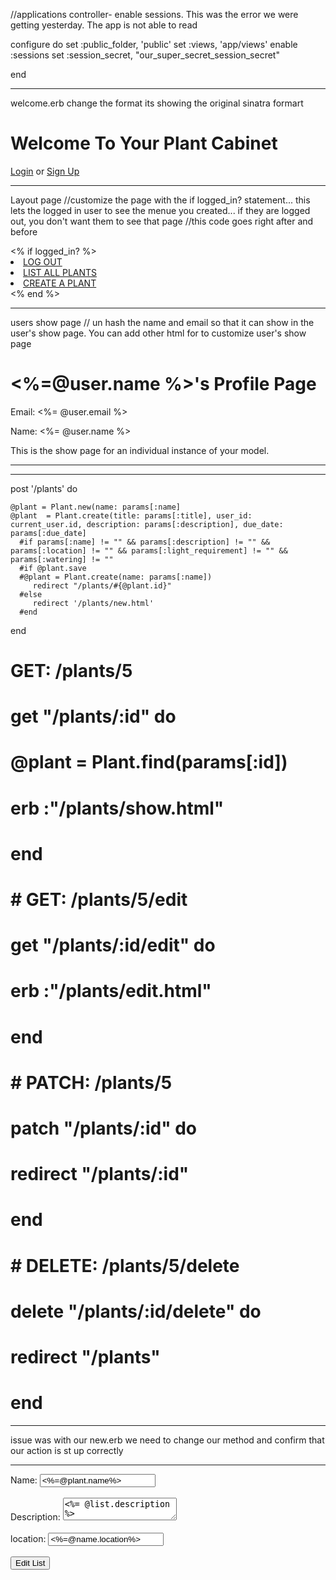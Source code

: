 //applications controller- enable sessions. This was the error we were getting yesterday. The app is not able to read 

  configure do
    set :public_folder, 'public'
    set :views, 'app/views'
    enable :sessions
    set :session_secret, "our_super_secret_session_secret"
    
  end


*************
welcome.erb
change the format its showing the original sinatra formart 

<div class="container">
  <h1>Welcome To Your Plant Cabinet </h1>
  <a href="/login">Login</a> or <a href="/signup">Sign Up</a>
</div>


*******
Layout page 
//customize the page with the if logged_in? statement... this lets the logged in user to see the menue you created... if they are logged out, you don't want them to see that page 
//this code goes right after <body> and before <div class= "wrapper">
<div class="nav">    
    <% if logged_in? %>  
    <li><a href="/logout">LOG OUT</a></li>
    <li><a href="/plants">LIST ALL PLANTS</a></li>
    <li><a href="/plants/new">CREATE A PLANT</a></li>
    <% end %>
  </div>

******

users show page 
// un hash the name and email so that it can show in the user's show page. You can add other html for to customize user's show page

<h1><%=@user.name %>'s Profile Page</h1>


<!-- <h1><%= @user.name %>'s Profile Page</h1>-->
<p>Email: <%= @user.email %></p>
<p>Name: <%= @user.name %></p>

This is the show page for an individual instance of your model. 

***********


********

 post '/plants' do  
    
    @plant = Plant.new(name: params[:name]
    @plant  = Plant.create(title: params[:title], user_id: current_user.id, description: params[:description], due_date: params[:due_date]
      #if params[:name] != "" && params[:description] != "" && params[:location] != "" && params[:light_requirement] != "" && params[:watering] != ""
      #if @plant.save 
      #@plant = Plant.create(name: params[:name])
         redirect "/plants/#{@plant.id}"
      #else
         redirect '/plants/new.html'
      #end

  end

  # GET: /plants/5
  # get "/plants/:id" do
    
  #   @plant = Plant.find(params[:id])

  #   erb :"/plants/show.html"

  # end

  # # GET: /plants/5/edit
  # get "/plants/:id/edit" do
  #   erb :"/plants/edit.html"
  # end

  # # PATCH: /plants/5
  # patch "/plants/:id" do
  #   redirect "/plants/:id"
  # end

  # # DELETE: /plants/5/delete
  # delete "/plants/:id/delete" do
  #   redirect "/plants"
  # end

  ************
  issue was with our new.erb we need to change our method and confirm that our action is st up correctly 

  ***********

<form class="" action="/plants/<%= @plant.id %>" method ="post">
<input type= "hidden" name ="_method" value ="patch">
<label for="name">Name: </label>
<input type="text" name="title" value="<%=@plant.name%>"><br><br>
<label for="description">Description: </label>
<!--<input type="text" name="description" value="<%=@palnt.description%>"><br><br>-->
<textarea type="text" name="description"><%= @list.description %></textarea><br></br>
<label for="location">location:</label>
<input type="text" name="location" value="<%=@name.location%>"><br><br>
<input type ="submit" name="" value="Edit List">
</form>